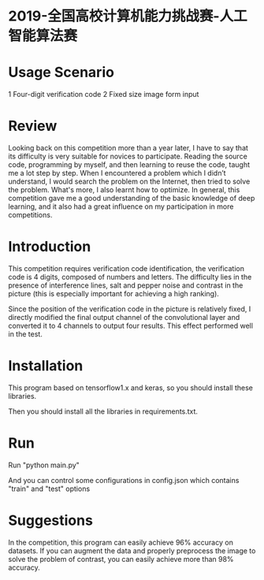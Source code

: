 # 2019-全国高校计算机能力挑战赛-人工智能算法赛

# Usage Scenario
1 Four-digit verification code
2 Fixed size image form input

# Review
Looking back on this competition more than a year later, I have to say that its difficulty is very suitable for novices to participate. Reading the source code, programming by myself, and then learning to reuse the code, taught me a lot step by step. When I encountered a problem which I didn’t understand, I would search the problem on the Internet, then tried to solve the problem. What's more, I also learnt how to optimize. In general, this competition gave me a good understanding of the basic knowledge of deep learning, and it also had a great influence on my participation in more competitions.

# Introduction
This competition requires verification code identification, the verification code is 4 digits, composed of numbers and letters. The difficulty lies in the presence of interference lines, salt and pepper noise and contrast in the picture (this is especially important for achieving a high ranking).

Since the position of the verification code in the picture is relatively fixed, I directly modified the final output channel of the convolutional layer and converted it to 4 channels to output four results. This effect performed well in the test.

# Installation
This program based on tensorflow1.x and keras, so you should install these libraries.

Then you should install all the libraries in requirements.txt.

# Run
Run "python main.py"

And you can control some configurations in config.json which contains "train" and "test" options

# Suggestions
In the competition, this program can easily achieve 96% accuracy on datasets. If you can augment the data and properly preprocess the image to solve the problem of contrast, you can easily achieve more than 98% accuracy.
